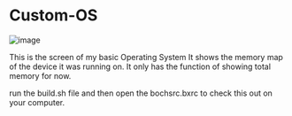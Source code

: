 # Custom-OS
![image](https://github.com/lunick8483/Custom-OS/assets/61297855/388dba94-e718-43db-95ae-71d9b25c2295)



This is the screen of my basic Operating System
It shows the memory map of the device it was running on. 
It only has the function of showing total memory for now.

run the build.sh file and then open the bochsrc.bxrc to check this out on your computer.

